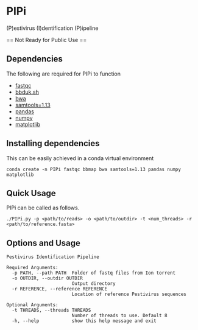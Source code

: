 # PIPi
(P)estivirus (I)dentification (P)ipeline

== Not Ready for Public Use ==
## Dependencies
The following are required for PIPi to function

- [fastqc](https://www.bioinformatics.babraham.ac.uk/projects/fastqc/)
- [bbduk.sh](https://jgi.doe.gov/data-and-tools/bbtools/bb-tools-user-guide/installation-guide/)
- [bwa](https://github.com/lh3/bwa)
- [samtools=1.13](http://www.htslib.org/)
- [pandas](https://pandas.pydata.org/)
- [numpy](https://numpy.org/)
- [matplotlib](https://matplotlib.org/)

## Installing dependencies
This can be easily achieved in a conda virtual environment
```
conda create -n PIPi fastqc bbmap bwa samtools=1.13 pandas numpy matplotlib
```

## Quick Usage
PIPi can be called as follows.
```
./PIPi.py -p <path/to/reads> -o <path/to/outdir> -t <num_threads> -r <path/to/reference.fasta>
```

## Options and Usage
```
Pestivirus Identification Pipeline

Required Arguments:
  -p PATH, --path PATH  Folder of fastq files from Ion torrent
  -o OUTDIR, --outdir OUTDIR
                        Output directory
  -r REFERENCE, --reference REFERENCE
                        Location of reference Pestivirus sequences

Optional Arguments:
  -t THREADS, --threads THREADS
                        Number of threads to use. Default 8
  -h, --help            show this help message and exit
```
